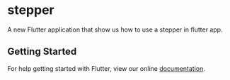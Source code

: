 # stepper

A new Flutter application that show us how to use a stepper in flutter app.

## Getting Started

For help getting started with Flutter, view our online
[documentation](https://flutter.io/).
